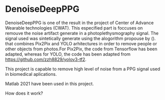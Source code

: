 # DenoiseDeepPPG

DenoiseDeepPPG is one of the result in the project of Center of Advance Wearable technologies (CWAT). This especified part is foccuses on remouve the noise artifact generate in a photoplethysmography signal. The signal used was sintetically generate using the alogorithm propouse by ().   that combines Pix2Pix and YOLO arhitectures in order to remove people or other objects from photos.For Pix2Pix, the code from Tensorflow has been adapted, whereas for YOLO, the code has been adapted from https://github.com/zzh8829/yolov3-tf2.

This project is capable to remove high level of noise from a PPG signal used in biomedical aplications.

Matlab 2021 have been used in this project.

How does it work?
